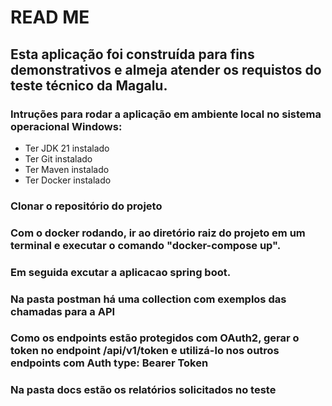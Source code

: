 # READ ME

## Esta aplicação foi construída para fins demonstrativos e almeja atender os requistos do teste técnico da Magalu.

### Intruções para rodar a aplicação em ambiente local no sistema operacional Windows: 

- Ter JDK 21 instalado
- Ter Git instalado
- Ter Maven instalado
- Ter Docker instalado

### Clonar o repositório do projeto 
### Com o docker rodando, ir ao diretório raiz do projeto em um terminal e executar o comando "docker-compose up".
### Em seguida excutar a aplicacao spring boot.
### Na pasta postman há uma collection com exemplos das chamadas para a API
### Como os endpoints estão protegidos com OAuth2, gerar o token no endpoint /api/v1/token e utilizá-lo nos outros endpoints com Auth type: Bearer Token 
### Na pasta docs estão os relatórios solicitados no teste
